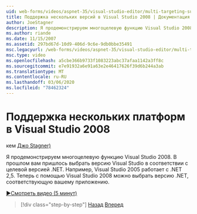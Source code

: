 ```yaml
---
uid: web-forms/videos/aspnet-35/visual-studio-editor/multi-targeting-support-in-visual-studio-2008
title: Поддержка нескольких версий в Visual Studio 2008 | Документация Майкрософт
author: JoeStagner
description: Я продемонстрируем многоцелевую функцию Visual Studio 2008. В прошлом вам пришлось выбрать версию Visual Studio в соответствии с целевым верси .NET...
ms.author: riande
ms.date: 11/15/2007
ms.assetid: 297bd67d-10d9-406d-9c6e-9db0bbe35491
msc.legacyurl: /web-forms/videos/aspnet-35/visual-studio-editor/multi-targeting-support-in-visual-studio-2008
msc.type: video
ms.openlocfilehash: a5cbe366b9733f1083223abc37afaa1142a3ff8c
ms.sourcegitcommit: e7e91932a6e91a63e2e46417626f39d6b244a3ab
ms.translationtype: MT
ms.contentlocale: ru-RU
ms.lasthandoff: 03/06/2020
ms.locfileid: "78462324"
---
```

# <a name="multi-targeting-support-in-visual-studio-2008"></a>Поддержка нескольких платформ в Visual Studio 2008

кем [Джо Stagner)](https://github.com/JoeStagner)

Я продемонстрируем многоцелевую функцию Visual Studio 2008. В прошлом вам пришлось выбрать версию Visual Studio в соответствии с целевой версией .NET. Например, Visual Studio 2005 работает с .NET 2,5. Теперь с помощью Visual Studio 2008 можно выбрать версию .NET, соответствующую вашему приложению.

[&#9654;Смотреть видео (5 минут)](https://channel9.msdn.com/Blogs/ASP-NET-Site-Videos/multi-targeting-support-in-visual-studio-2008)

> [!div class="step-by-step"]
> [Назад](javascript-debugging-in-visual-studio-2008.md)
> [Вперед](intellisense-for-jscript-and-aspnet-ajax.md)

